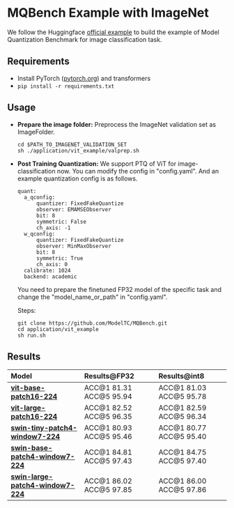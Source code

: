 # MQBench Example with ImageNet

We follow the Huggingface [official example](https://github.com/huggingface/transformers/blob/main/examples/pytorch/image-classification) to build the example of Model Quantization Benchmark for image classification task.

## Requirements

- Install PyTorch ([pytorch.org](http://pytorch.org)) and transformers
- `pip install -r requirements.txt`

## Usage
- **Prepare the image folder:**
  Preprocess the ImageNet validation set as ImageFolder.
  ```
  cd $PATH_TO_IMAGENET_VALIDATION_SET
  sh ./application/vit_example/valprep.sh
  ```
- **Post Training Quantization:**
  We support PTQ of ViT for image-classification now.
  You can modify the config in "config.yaml". And an example quantization config is as follows. 
  ```
  quant: 
    a_qconfig:
        quantizer: FixedFakeQuantize
        observer: EMAMSEObserver
        bit: 8
        symmetric: False
        ch_axis: -1
    w_qconfig:
        quantizer: FixedFakeQuantize
        observer: MinMaxObserver
        bit: 8
        symmetric: True
        ch_axis: 0
    calibrate: 1024
    backend: academic
  ```
  You need to prepare the finetuned FP32 model of the specific task and change the "model_name_or_path" in "config.yaml".
  
  Steps:
    ```
    git clone https://github.com/ModelTC/MQBench.git
    cd application/vit_example
    sh run.sh
    ```

## Results

| Model                                                                                               | Results@FP32            | Results@int8            |
| :-------------------------------------------------------------------------------------------------- | :-----------------------| :-----------------------|
| [**vit-base-patch16-224**](https://huggingface.co/google/vit-base-patch16-224)                      | ACC@1 81.31 ACC@5 95.94 | ACC@1 81.03 ACC@5 95.78 |
| [**vit-large-patch16-224**](https://huggingface.co/google/vit-large-patch16-224)                    | ACC@1 82.52 ACC@5 96.35 | ACC@1 82.59 ACC@5 96.34 |
| [**swin-tiny-patch4-window7-224**](https://huggingface.co/microsoft/swin-tiny-patch4-window7-224)   | ACC@1 80.93 ACC@5 95.46 | ACC@1 80.77 ACC@5 95.40 |
| [**swin-base-patch4-window7-224**](https://huggingface.co/microsoft/swin-base-patch4-window7-224)   | ACC@1 84.81 ACC@5 97.43 | ACC@1 84.75 ACC@5 97.40 |
| [**swin-large-patch4-window7-224**](https://huggingface.co/microsoft/swin-large-patch4-window7-224) | ACC@1 86.02 ACC@5 97.85 | ACC@1 86.00 ACC@5 97.86 |
